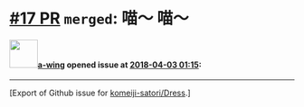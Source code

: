 # [\#17 PR](https://github.com/komeiji-satori/Dress/pull/17) `merged`: 喵～ 喵～

#### <img src="https://avatars.githubusercontent.com/u/18189138?u=6489ecbc7fc4da114a333c63b4e27a944fee797b&v=4" width="50">[a-wing](https://github.com/a-wing) opened issue at [2018-04-03 01:15](https://github.com/komeiji-satori/Dress/pull/17):






-------------------------------------------------------------------------------



[Export of Github issue for [komeiji-satori/Dress](https://github.com/komeiji-satori/Dress).]
